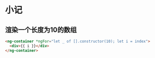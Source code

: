 # 小记

## 渲染一个长度为10的数组

```html
<ng-container *ngFor="let _ of [].constructor(10); let i = index">
  <div>{{ i }}</div>
</ng-container>

```